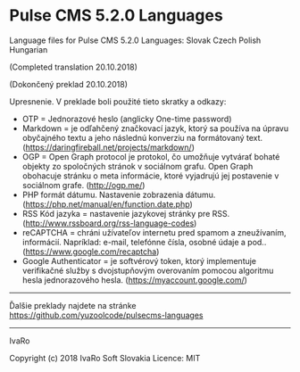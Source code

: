 # Pulse CMS 5.2.0 Languages
Language files for Pulse CMS 5.2.0
Languages:
Slovak
Czech
Polish
Hungarian

(Completed translation 20.10.2018)

(Dokončený preklad 20.10.2018)

Upresnenie.
V preklade boli použité tieto skratky a odkazy:
-	OTP = Jednorazové heslo (anglicky One-time password)
-	Markdown = je odľahčený značkovací jazyk,
ktorý sa používa na úpravu obyčajného textu
a jeho následnú konverziu na formátovaný text.
(https://daringfireball.net/projects/markdown/)
-	OGP =  Open Graph protocol je protokol, čo umožňuje vytvárať bohaté objekty zo spoločných stránok v sociálnom grafu. Open Graph obohacuje stránku o meta informácie, ktoré vyjadrujú jej postavenie v sociálnom grafe.  (http://ogp.me/)
-	PHP formát dátumu. Nastavenie zobrazenia dátumu.
(https://php.net/manual/en/function.date.php)
-	RSS Kód jazyka = nastavenie jazykovej stránky pre RSS.
(http://www.rssboard.org/rss-language-codes)
-	reCAPTCHA = chráni užívateľov internetu pred spamom a zneužívaním, informácií.
Napríklad: e-mail, telefónne čísla, osobné údaje a pod..
(https://www.google.com/recaptcha)
-	Google Authenticator = je softvérový token, ktorý implementuje verifikačné služby s dvojstupňovým overovaním pomocou algoritmu hesla jednorazového hesla.
(https://myaccount.google.com/)

***********************************************
Ďalšie preklady najdete na stránke
https://github.com/yuzoolcode/pulsecms-languages
***********************************************


IvaRo


Copyright (c) 2018 IvaRo Soft Slovakia
Licence: MIT


